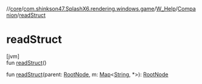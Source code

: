 //[core](../../../../index.md)/[com.shinkson47.SplashX6.rendering.windows.game](../../index.md)/[W_Help](../index.md)/[Companion](index.md)/[readStruct](read-struct.md)

# readStruct

[jvm]\
fun [readStruct](read-struct.md)()

fun [readStruct](read-struct.md)(parent: [RootNode](../../../com.shinkson47.SplashX6.rendering.windows/-root-node/index.md), m: [Map](https://kotlinlang.org/api/latest/jvm/stdlib/kotlin.collections/-map/index.html)&lt;[String](https://kotlinlang.org/api/latest/jvm/stdlib/kotlin/-string/index.html), *&gt;): [RootNode](../../../com.shinkson47.SplashX6.rendering.windows/-root-node/index.md)
